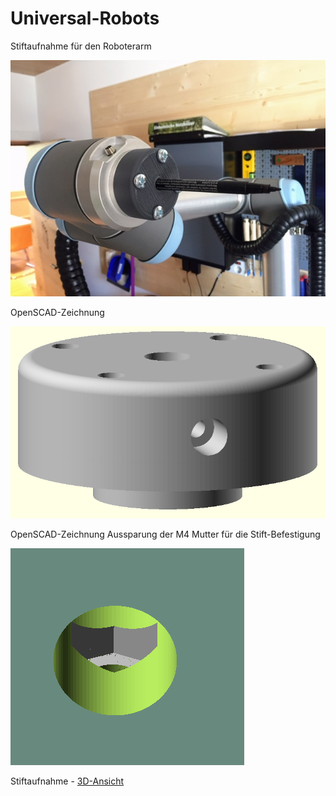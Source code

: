 # Universal-Robots
Stiftaufnahme für den Roboterarm

![imgage](https://github.com/frankyhub/Universal-Robots/blob/main/Stiftaufnahme/Stiftaufnahme.JPG)


OpenSCAD-Zeichnung

![imgage](https://github.com/frankyhub/Universal-Robots/blob/main/Stiftaufnahme/Roboterarm-Aufnahme.png)

OpenSCAD-Zeichnung Aussparung der M4 Mutter für die Stift-Befestigung

![imgage](https://github.com/frankyhub/Universal-Robots/blob/main/Stiftaufnahme/Aussparung-Mutter.png)

Stiftaufnahme - [3D-Ansicht](https://github.com/frankyhub/Universal-Robots/blob/main/Stiftaufnahme/Roboterarm-AufnahmeV1.stl)
